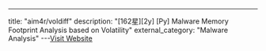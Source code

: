 ---
title: "aim4r/voldiff"
description: "[162星][2y] [Py]  Malware Memory Footprint Analysis based on Volatility"
external_category: "Malware Analysis"
---[Visit Website](https://github.com/aim4r/voldiff)

